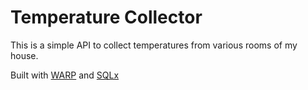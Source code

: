 # Temperature Collector

This is a simple API to collect temperatures from various rooms of my house.

Built with [WARP](https://github.com/seanmonstar/warp) and [SQLx](https://github.com/launchbadge/sqlx)
